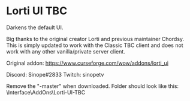 # Lorti UI TBC

Darkens the default UI.

Big thanks to the original creator Lorti and previous maintainer Chordsy. This is simply updated to work with the Classic TBC client and does not work with any other vanilla/private server client.

Original addon: https://www.curseforge.com/wow/addons/lorti_ui

Discord: Sinope#2833
Twitch: sinopetv

Remove the "-master" when downloaded. Folder should look like this: \Interface\AddOns\Lorti-UI-TBC
